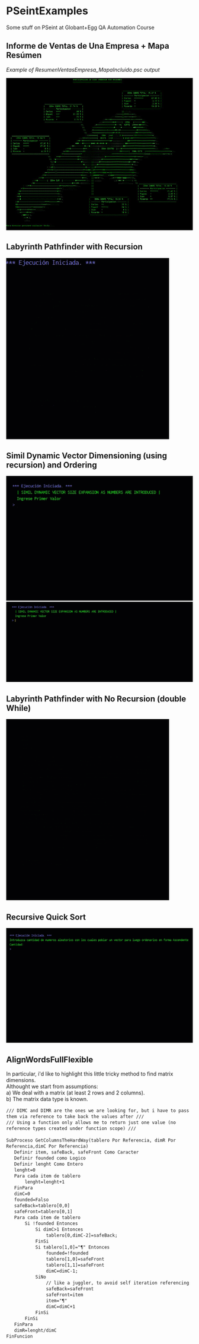 # PSeintExamples
Some stuff on PSeint at Globant+Egg QA Automation Course


## Informe de Ventas de Una Empresa + Mapa Resúmen

*Example of ResumenVentasEmpresa_MapaIncluido.psc output*  

![alt text](https://github.com/Jmlucero1984/PSeintExamples/blob/main/map.JPG?raw=true)



## Labyrinth Pathfinder with Recursion  

![alt text](https://github.com/Jmlucero1984/PSeintExamples/blob/main/Labyrinth%20Recursion.gif?raw=true)

## Simil Dynamic Vector Dimensioning (using recursion) and Ordering

![alt text](https://github.com/Jmlucero1984/PSeintExamples/blob/main/DynVectOrdering_1.gif?raw=true)  
![alt text](https://github.com/Jmlucero1984/PSeintExamples/blob/main/DynVectOrdering_2.gif?raw=true)  
 
## Labyrinth Pathfinder with No Recursion (double While)  

![alt text](https://github.com/Jmlucero1984/PSeintExamples/blob/main/Labyrinth%20No%20Recursion.gif?raw=true)


## Recursive Quick Sort  

![alt text](https://github.com/Jmlucero1984/PSeintExamples/blob/main/RecursiveQuickSort.gif?raw=true)  

## AlignWordsFullFlexible

In particular, i'd like to highlight this little tricky method to find matrix dimensions.  
Althought we start from assumptions:  
		  a) We deal with a matrix (at least 2 rows and 2 columns).  
		  b) The matrix data type is known.  
	
 ```
/// DIMC and DIMR are the ones we are looking for, but i have to pass them via reference to take back the values after ///
/// Using a function only allows me to return just one value (no reference types created under function scope) ///

SubProceso GetColumnsTheHardWay(tablero Por Referencia, dimR Por Referencia,dimC Por Referencia)
	Definir item, safeBack, safeFront Como Caracter
	Definir founded como Logico
	Definir lenght Como Entero
	lenght=0
	Para cada item de tablero
		lenght=lenght+1
	FinPara
	dimC=0
	founded=Falso
	safeBack=tablero[0,0]
	safeFront=tablero[0,1]
	Para cada item de tablero
		Si !founded Entonces
			Si dimC>1 Entonces
				tablero[0,dimC-2]=safeBack;
			FinSi
			Si tablero[1,0]="¶" Entonces 
				founded=!founded
				tablero[1,0]=safeFront
				tablero[1,1]=safeFront
				dimC=dimC-1;
			SiNo 
				// like a juggler, to avoid self iteration referencing
				safeBack=safeFront 
				safeFront=item	
				item="¶"
				dimC=dimC+1
			FinSi
		FinSi
	FinPara
	dimR=lenght/dimC
FinFuncion
```


